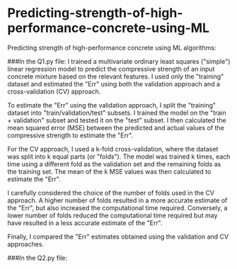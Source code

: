 # Predicting-strength-of-high-performance-concrete-using-ML
Predicting strength of high-performance concrete using ML algorithms:

###In the Q1.py file:
I trained a multivariate ordinary least squares ("simple") linear regression model to predict the compressive strength of an input concrete mixture based on the relevant features. I used only the "training" dataset and estimated the "Err" using both the validation approach and a cross-validation (CV) approach.

To estimate the "Err" using the validation approach, I split the "training" dataset into "train/validation/test" subsets. I trained the model on the "train + validation" subset and tested it on the "test" subset. I then calculated the mean squared error (MSE) between the predicted and actual values of the compressive strength to estimate the "Err".

For the CV approach, I used a k-fold cross-validation, where the dataset was split into k equal parts (or "folds"). The model was trained k times, each time using a different fold as the validation set and the remaining folds as the training set. The mean of the k MSE values was then calculated to estimate the "Err".

I carefully considered the choice of the number of folds used in the CV approach. A higher number of folds resulted in a more accurate estimate of the "Err", but also increased the computational time required. Conversely, a lower number of folds reduced the computational time required but may have resulted in a less accurate estimate of the "Err".

Finally, I compared the "Err" estimates obtained using the validation and CV approaches.

###In the Q2.py file:
